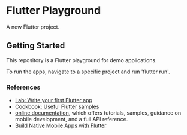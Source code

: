 # Flutter Playground

A new Flutter project.

## Getting Started

This repository is a Flutter playground for demo applications.

To run the apps, navigate to a specific project and run 'flutter run'.

### References

- [Lab: Write your first Flutter app](https://flutter.io/docs/get-started/codelab)
- [Cookbook: Useful Flutter samples](https://flutter.io/docs/cookbook)
- [online documentation](https://flutter.io/docs), which offers tutorials,
samples, guidance on mobile development, and a full API reference.
- [Build Native Mobile Apps with Flutter](https://www.udacity.com/course/build-native-mobile-apps-with-flutter--ud905)
